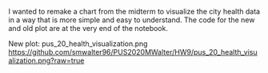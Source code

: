 I wanted to remake a chart from the midterm to visualize the city health data in a way that is more simple and easy to understand. The code for the new and old plot are at the very end of the notebook.

New plot:
pus_20_health_visualization.png
https://github.com/smwalter96/PUS2020MWalter/HW9/pus_20_health_visualization.png?raw=true

